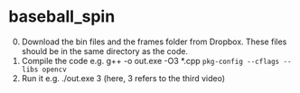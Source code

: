 # baseball_spin

0. Download the bin files and the frames folder from Dropbox. These files should
   be in the same directory as the code. 
1. Compile the code e.g. g++ -o out.exe -O3 *.cpp `pkg-config --cflags --libs opencv`
2. Run it e.g. ./out.exe 3 (here, 3 refers to the third video)


